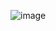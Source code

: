 ![image](https://github.com/LuisAngelXicotencatl/desarrolloBasadoModelos/assets/93211415/5f4fef5d-6b73-45d6-bec3-f2bfe651d368)
